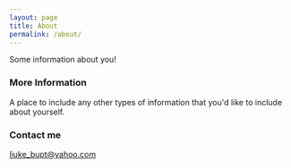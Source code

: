 ```yaml
---
layout: page
title: About
permalink: /about/
---
```


Some information about you!

### More Information

A place to include any other types of information that you'd like to include about yourself.

### Contact me

[liuke_bupt@yahoo.com](mailto:liuke_bupt@yahoo.com)
